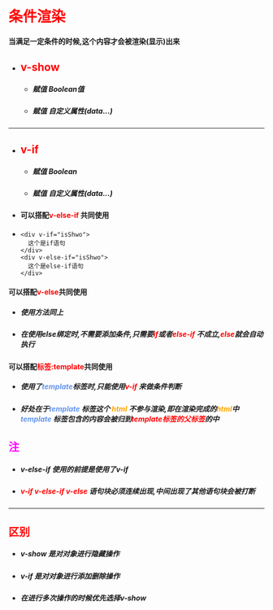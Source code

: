 # <font color='red'>条件渲染</font>

#### 当满足一定条件的时候,这个内容才会被渲染(显示)出来





- ## <font color='red'>v-show</font> 

  - ##### 赋值 Boolean值

  - ##### 赋值 自定义属性(data...)



<hr>



- ## <font color='red'>v-if</font> 

  - ##### 赋值 Boolean

  - ##### 赋值 自定义属性(data...)

- #### 可以搭配<font color='red'>v-else-if</font> 共同使用

  

- ```
  <div v-if="isShwo">
  	这个是if语句
  </div>
  <div v-else-if="isShwo">
  	这个是else-if语句 
  </div>
  ```

#### 可以搭配<font color='red'>v-else</font>共同使用

- ##### 使用方法同上

- ##### 在使用else绑定时,不需要添加条件,只需要<font color='red'>if</font>或者<font color='red'>else-if</font> 不成立,<font color='red'>else</font>就会自动执行



#### 可以搭配<font color='red'>标签:template</font>共同使用

- ##### 使用了<font color='cornflowerblue'>template</font>标签时,只能使用<font color='red'>v-if</font> 来做条件判断

- ##### 好处在于<font color='cornflowerblue'>template</font> 标签这个 <font color='orange'>html</font> 不参与渲染,即在渲染完成的<font color='orange'>html</font>中 <font color='cornflowerblue'>template</font> 标签包含的内容会被归到<font color='red'>template标签的父标签</font>的中



## <font color='fuchsia'>注</font> 

- ##### v-else-if 使用的前提是使用了v-if 

- ##### <font color='red'>v-if v-else-if v-else </font> 语句块必须连续出现,中间出现了其他语句块会被打断





<hr>



## <font color='red'>区别</font>

- ##### v-show 是对对象进行隐藏操作 

- ##### v-if 是对对象进行添加删除操作

- ##### 在进行多次操作的时候优先选择v-show



